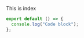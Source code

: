 This is index

```js [file.js]{4-6,7} meta-info=val
export default () => {
  console.log("Code block");
};
```
